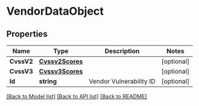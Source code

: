 # VendorDataObject

## Properties

Name | Type | Description | Notes
------------ | ------------- | ------------- | -------------
**CvssV2** | [**Cvssv2Scores**](CVSSV2Scores.md) |  | [optional] 
**CvssV3** | [**Cvssv3Scores**](CVSSV3Scores.md) |  | [optional] 
**Id** | **string** | Vendor Vulnerability ID | [optional] 

[[Back to Model list]](../README.md#documentation-for-models) [[Back to API list]](../README.md#documentation-for-api-endpoints) [[Back to README]](../README.md)


